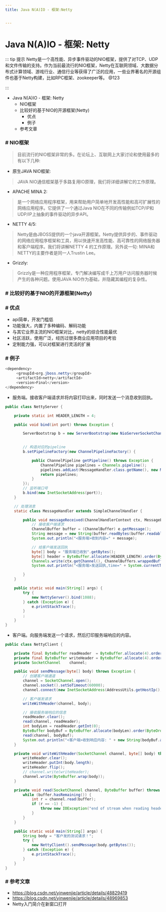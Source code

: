 ```yaml
---
title: Java N(A)IO - 框架:Netty


---
```


# Java N(A)IO - 框架: Netty

::: tip 提示
Netty是一个高性能、异步事件驱动的NIO框架，提供了对TCP、UDP和文件传输的支持。作为当前最流行的NIO框架，Netty在互联网领域、大数据分布式计算领域、游戏行业、通信行业等获得了广泛的应用，一些业界著名的开源组件也基于Netty构建，比如RPC框架、zookeeper等。 @123

:::


*   Java N(A)IO - 框架: Netty
    *   NIO框架
    *   比较好的基于NIO的开源框架(Netty)
        *   优点
        *   例子
    *   参考文章

### # NIO框架

> 目前流行的NIO框架非常的多。在论坛上、互联网上大家讨论和使用最多的有以下几种:

*   原生JAVA NIO框架:

> JAVA NIO通信框架基于多路复用IO原理，我们将详细讲解它的工作原理。

*   APACHE MINA 2:

> 是一个网络应用程序框架，用来帮助用户简单地开发高性能和高可扩展性的网络应用程序。它提供了一个通过Java NIO在不同的传输例如TCP/IP和UDP/IP上抽象的事件驱动的异步API。

*   NETTY 4/5:

> Netty是由JBOSS提供的一个java开源框架。Netty提供异步的、事件驱动的网络应用程序框架和工具，用以快速开发高性能、高可靠性的网络服务器和客户端程序。我们将讲解NETTY 4 的工作原理。另外说一句: MINA和NETTY的主要作者是同一人Trustin Lee。

*   Grizzly:

> Grizzly是一种应用程序框架，专门解决编写成千上万用户访问服务器时候产生的各种问题。使用JAVA NIO作为基础，并隐藏其编程的复杂性。

### # 比较好的基于NIO的开源框架(Netty)

### # 优点

*   api简单，开发门槛低
*   功能强大，内置了多种编码、解码功能
*   与其它业界主流的NIO框架对比，netty的综合性能最优
*   社区活跃，使用广泛，经历过很多商业应用项目的考验
*   定制能力强，可以对框架进行灵活的扩展

### # 例子

```java
<dependency>
     <groupId>org.jboss.netty</groupId>
     <artifactId>netty</artifactId>
     <version>Final</version>
</dependency>
```

*   服务端。接收客户端请求并将内容打印出来，同时发送一个消息收到回执。

```java
public class NettyServer {

    private static int HEADER_LENGTH = 4;

    public void bind(int port) throws Exception {

        ServerBootstrap b = new ServerBootstrap(new NioServerSocketChannelFactory(Executors.newCachedThreadPool(),
                                                                                  Executors.newCachedThreadPool()));

        // 构造对应的pipeline
        b.setPipelineFactory(new ChannelPipelineFactory() {

            public ChannelPipeline getPipeline() throws Exception {
                ChannelPipeline pipelines = Channels.pipeline();
                pipelines.addLast(MessageHandler.class.getName(), new MessageHandler());
                return pipelines;
            }
        });
        // 监听端口号
        b.bind(new InetSocketAddress(port));
    }

    // 处理消息
    static class MessageHandler extends SimpleChannelHandler {

        public void messageReceived(ChannelHandlerContext ctx, MessageEvent e) throws Exception {
            // 接收客户端请求
            ChannelBuffer buffer = (ChannelBuffer) e.getMessage();
            String message = new String(buffer.readBytes(buffer.readableBytes()).array(), "UTF-8");
            System.out.println("<服务端>收到内容=" + message);

            // 给客户端发送回执
            byte[] body = "服务端已收到".getBytes();
            byte[] header = ByteBuffer.allocate(HEADER_LENGTH).order(ByteOrder.BIG_ENDIAN).putInt(body.length).array();
            Channels.write(ctx.getChannel(), ChannelBuffers.wrappedBuffer(header, body));
            System.out.println("<服务端>发送回执,time=" + System.currentTimeMillis());

        }
    }

    public static void main(String[] args) {
        try {
            new NettyServer().bind(1088);
        } catch (Exception e) {
            e.printStackTrace();
        }
        ;
    }
}
```

*   客户端。向服务端发送一个请求，然后打印服务端响应的内容。

```java
public class NettyClient {

    private final ByteBuffer readHeader  = ByteBuffer.allocate(4).order(ByteOrder.BIG_ENDIAN);
    private final ByteBuffer writeHeader = ByteBuffer.allocate(4).order(ByteOrder.BIG_ENDIAN);
    private SocketChannel    channel;

    public void sendMessage(byte[] body) throws Exception {
        // 创建客户端通道
        channel = SocketChannel.open();
        channel.socket().setSoTimeout(60000);
        channel.connect(new InetSocketAddress(AddressUtils.getHostIp(), 1088));

        // 客户端发请求
        writeWithHeader(channel, body);

        // 接收服务端响应的信息
        readHeader.clear();
        read(channel, readHeader);
        int bodyLen = readHeader.getInt(0);
        ByteBuffer bodyBuf = ByteBuffer.allocate(bodyLen).order(ByteOrder.BIG_ENDIAN);
        read(channel, bodyBuf);
        System.out.println("<客户端>收到响应内容: " + new String(bodyBuf.array(), "UTF-8") + ",长度:" + bodyLen);
    }

    private void writeWithHeader(SocketChannel channel, byte[] body) throws IOException {
        writeHeader.clear();
        writeHeader.putInt(body.length);
        writeHeader.flip();
        // channel.write(writeHeader);
        channel.write(ByteBuffer.wrap(body));
    }

    private void read(SocketChannel channel, ByteBuffer buffer) throws IOException {
        while (buffer.hasRemaining()) {
            int r = channel.read(buffer);
            if (r == -1) {
                throw new IOException("end of stream when reading header");
            }
        }
    }

    public static void main(String[] args) {
        String body = "客户发的测试请求！";
        try {
            new NettyClient().sendMessage(body.getBytes());
        } catch (Exception e) {
            e.printStackTrace();
        }
    }
}
```

### # 参考文章

*   https://blog.csdn.net/yinwenjie/article/details/48829419
*   https://blog.csdn.net/yinwenjie/article/details/48969853
*   Netty入门简介在新窗口打开
